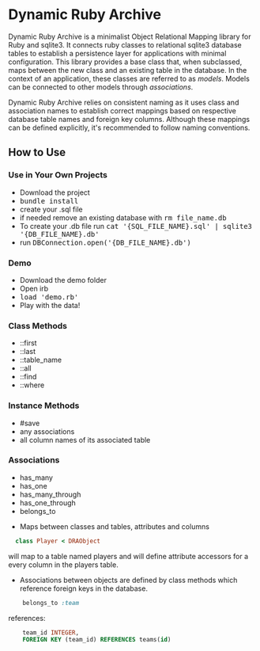 # Dynamic Ruby Archive

Dynamic Ruby Archive is a minimalist Object Relational Mapping library for Ruby and sqlite3. It connects ruby classes to relational sqlite3 database tables to establish a persistence layer for applications with minimal
configuration. This library provides a base class that, when subclassed, maps between the new class and an existing
table in the database. In the context of an application, these classes are
referred to as *models*. Models can be connected to other models through
*associations*.

Dynamic Ruby Archive relies on consistent naming as it uses class and
association names to establish correct mappings based on respective database table names and
foreign key columns. Although these mappings can be defined explicitly, it's
recommended to follow naming conventions.

## How to Use

### Use in Your Own Projects
- Download the project
- <tt>bundle install</tt>
- create your .sql file
- if needed remove an existing database with <tt>rm file_name.db</tt>
- To create your .db file run <tt>cat '{SQL_FILE_NAME}.sql' | sqlite3 '{DB_FILE_NAME}.db'</tt>
- run <tt>DBConnection.open('{DB_FILE_NAME}.db')</tt>

### Demo
-  Download the demo folder
- Open irb
- <tt> load 'demo.rb' </tt>
- Play with the data!

### Class Methods

  - ::first
  - ::last
  - ::table_name
  - ::all
  - ::find
  - ::where

### Instance Methods
  - #save
  - any associations
  - all column names of its associated table

### Associations
 - has_many
 - has_one
 - has_many_through
 - has_one_through
 - belongs_to

* Maps between classes and tables, attributes and columns
```ruby
  class Player < DRAObject
```
will map to a table named players and will define attribute accessors for a every column in the players table.

* Associations between objects are defined by class methods which reference foreign keys in the database.
```ruby
    belongs_to :team
```
references:
```sql
    team_id INTEGER,
    FOREIGN KEY (team_id) REFERENCES teams(id)
```

